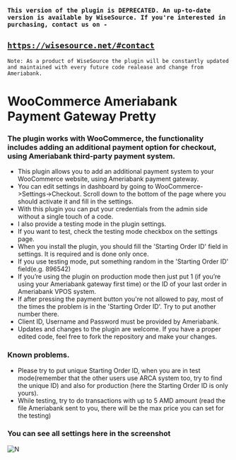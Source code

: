### ```This version of the plugin is DEPRECATED. An up-to-date version is available by WiseSource. If you're interested in purchasing, contact us on - ```
## [```https://wisesource.net/#contact```](https://wisesource.net/#contact)

`Note: As a product of WiseSource the plugin will be constantly updated and maintained with every future code realease and change from Ameriabank.`

# WooCommerce Ameriabank Payment Gateway Pretty

### The plugin works with WooCommerce, the functionality includes adding an additional payment option for checkout, using Ameriabank third-party payment system.

* This plugin allows you to add an additional payment system to your WooCommerce website, using Ameriabank payment gateway.
* You can edit settings in dashboard by going to WooCommerce->Settings->Checkout. Scroll down to the bottom of the page where you should  activate it and fill in the settings.
* With this plugin you can put your credentials from the admin side without a single touch of a code.
* I also provide a testing mode in the plugin settings.
* If you want to test, check the testing mode checkbox on the settings page.
* When you install the plugin, you should fill the 'Starting Order ID' field in settings. It is required and is done only once.
* If you use testing mode, put something random in the 'Starting Order ID' field(e.g. 896542)
* If you’re using the plugin on  production mode then just put 1 (if you’re using your Ameriabank gateway first time) or the ID of your last order in Ameriabank VPOS system.
* If after pressing the payment button you're not allowed to pay, most of the times the problem is in the 'Starting Order ID'. Try to put  another number there.
* Client ID, Username and Password must be provided by Ameriabank.
* Updates and changes to the plugin are welcome. If you have a proper edited code, feel free to fork the repository and make your changes.

### Known problems.
* Please try to put unique Starting Order ID, when you are in test mode(remember that the other users use ARCA system too, try to find the unique ID) and also for production (here the Starting Order ID is only yours). 
* While testing, try to do transactions with up to 5 AMD amount (read the file Ameriabank sent to you, there will be the max price you can set for the testing)

### You can see all settings here in the screenshot

![N](https://raw.githubusercontent.com/uptimex/WooCommerce-Ameria-Payment-Gateway-Pretty/master/screenshot.jpg)
